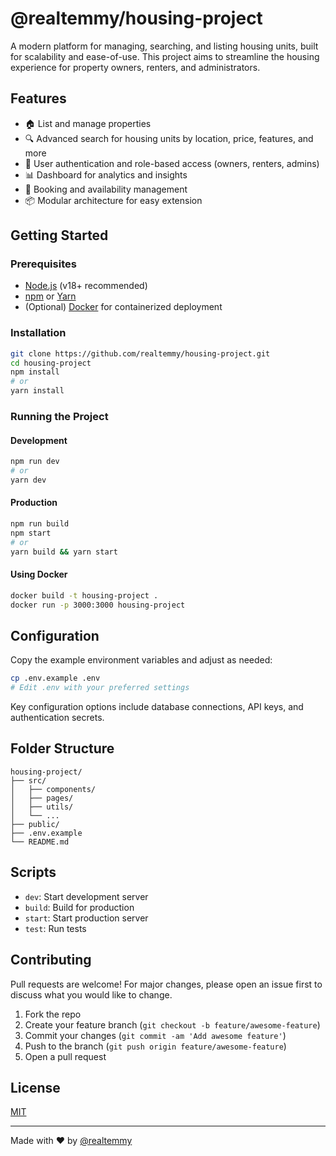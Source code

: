 # @realtemmy/housing-project

A modern platform for managing, searching, and listing housing units, built for scalability and ease-of-use. This project aims to streamline the housing experience for property owners, renters, and administrators.

## Features

- 🏠 List and manage properties
- 🔍 Advanced search for housing units by location, price, features, and more
- 👤 User authentication and role-based access (owners, renters, admins)
- 📊 Dashboard for analytics and insights
- 📅 Booking and availability management
- 📦 Modular architecture for easy extension

## Getting Started

### Prerequisites

- [Node.js](https://nodejs.org/) (v18+ recommended)
- [npm](https://www.npmjs.com/) or [Yarn](https://yarnpkg.com/)
- (Optional) [Docker](https://www.docker.com/) for containerized deployment

### Installation

```bash
git clone https://github.com/realtemmy/housing-project.git
cd housing-project
npm install
# or
yarn install
```

### Running the Project

#### Development

```bash
npm run dev
# or
yarn dev
```

#### Production

```bash
npm run build
npm start
# or
yarn build && yarn start
```

#### Using Docker

```bash
docker build -t housing-project .
docker run -p 3000:3000 housing-project
```

## Configuration

Copy the example environment variables and adjust as needed:

```bash
cp .env.example .env
# Edit .env with your preferred settings
```

Key configuration options include database connections, API keys, and authentication secrets.

## Folder Structure

```
housing-project/
├── src/
│   ├── components/
│   ├── pages/
│   ├── utils/
│   └── ...
├── public/
├── .env.example
└── README.md
```

## Scripts

- `dev`: Start development server
- `build`: Build for production
- `start`: Start production server
- `test`: Run tests

## Contributing

Pull requests are welcome! For major changes, please open an issue first to discuss what you would like to change.

1. Fork the repo
2. Create your feature branch (`git checkout -b feature/awesome-feature`)
3. Commit your changes (`git commit -am 'Add awesome feature'`)
4. Push to the branch (`git push origin feature/awesome-feature`)
5. Open a pull request

## License

[MIT](LICENSE)

---

Made with ❤️ by [@realtemmy](https://github.com/realtemmy)
